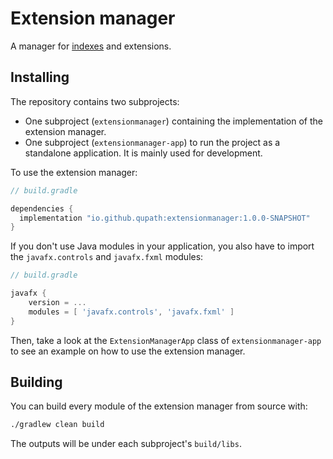 # Extension manager

A manager for [indexes](https://github.com/qupath/extension-index-model) and extensions.

## Installing

The repository contains two subprojects:

* One subproject (`extensionmanager`) containing the implementation of the extension manager.
* One subproject (`extensionmanager-app`) to run the project as a standalone application. It is mainly used for development.

To use the extension manager:

```groovy
// build.gradle

dependencies {
  implementation "io.github.qupath:extensionmanager:1.0.0-SNAPSHOT"
}
```

If you don't use Java modules in your application, you also have to import the `javafx.controls` and `javafx.fxml` modules:

```groovy
// build.gradle

javafx {
    version = ...
    modules = [ 'javafx.controls', 'javafx.fxml' ]
}
```

Then, take a look at the `ExtensionManagerApp` class of `extensionmanager-app` to see
an example on how to use the extension manager.

## Building

You can build every module of the extension manager from source with:

```bash
./gradlew clean build
```

The outputs will be under each subproject's `build/libs`.